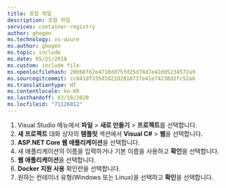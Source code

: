 ```yaml
---
title: 포함 파일
description: 포함 파일
services: container-registry
author: ghogen
ms.technology: vs-azure
ms.author: ghogen
ms.topic: include
ms.date: 05/21/2018
ms.custom: include file
ms.openlocfilehash: 20bb8f62e4718dd75fd25d78d7e42dd5234572a9
ms.sourcegitcommit: cc841df335d1d22d281871fe41e74238d2fc52a6
ms.translationtype: HT
ms.contentlocale: ko-KR
ms.lasthandoff: 03/18/2020
ms.locfileid: "71126012"
---
```

1. Visual Studio 메뉴에서 **파일** > **새로 만들기** > **프로젝트**를 선택합니다.
2. **새 프로젝트** 대화 상자의 **템플릿** 섹션에서 **Visual C#**  > **웹**을 선택합니다.
3. **ASP.NET Core 웹 애플리케이션**을 선택합니다.
4. 새 애플리케이션의 이름을 입력하거나 기본 이름을 사용하고 **확인**을 선택합니다.
5. **웹 애플리케이션**을 선택합니다.
6. **Docker 지원 사용** 확인란을 선택합니다.
7. 원하는 컨테이너 유형(Windows 또는 Linux)을 선택하고 **확인**을 선택합니다.
